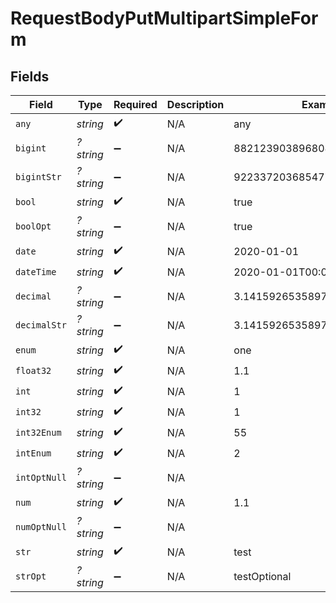 # RequestBodyPutMultipartSimpleForm


## Fields

| Field                        | Type                         | Required                     | Description                  | Example                      |
| ---------------------------- | ---------------------------- | ---------------------------- | ---------------------------- | ---------------------------- |
| `any`                        | *string*                     | :heavy_check_mark:           | N/A                          | any                          |
| `bigint`                     | *?string*                    | :heavy_minus_sign:           | N/A                          | 8821239038968084             |
| `bigintStr`                  | *?string*                    | :heavy_minus_sign:           | N/A                          | 9223372036854775808          |
| `bool`                       | *string*                     | :heavy_check_mark:           | N/A                          | true                         |
| `boolOpt`                    | *?string*                    | :heavy_minus_sign:           | N/A                          | true                         |
| `date`                       | *string*                     | :heavy_check_mark:           | N/A                          | 2020-01-01                   |
| `dateTime`                   | *string*                     | :heavy_check_mark:           | N/A                          | 2020-01-01T00:00:00.001Z     |
| `decimal`                    | *?string*                    | :heavy_minus_sign:           | N/A                          | 3.141592653589793            |
| `decimalStr`                 | *?string*                    | :heavy_minus_sign:           | N/A                          | 3.14159265358979344719667586 |
| `enum`                       | *string*                     | :heavy_check_mark:           | N/A                          | one                          |
| `float32`                    | *string*                     | :heavy_check_mark:           | N/A                          | 1.1                          |
| `int`                        | *string*                     | :heavy_check_mark:           | N/A                          | 1                            |
| `int32`                      | *string*                     | :heavy_check_mark:           | N/A                          | 1                            |
| `int32Enum`                  | *string*                     | :heavy_check_mark:           | N/A                          | 55                           |
| `intEnum`                    | *string*                     | :heavy_check_mark:           | N/A                          | 2                            |
| `intOptNull`                 | *?string*                    | :heavy_minus_sign:           | N/A                          |                              |
| `num`                        | *string*                     | :heavy_check_mark:           | N/A                          | 1.1                          |
| `numOptNull`                 | *?string*                    | :heavy_minus_sign:           | N/A                          |                              |
| `str`                        | *string*                     | :heavy_check_mark:           | N/A                          | test                         |
| `strOpt`                     | *?string*                    | :heavy_minus_sign:           | N/A                          | testOptional                 |